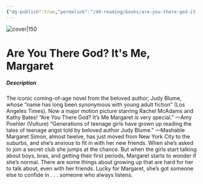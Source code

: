 ```yaml
---
{"dg-publish":true,"permalink":"/40-reading/books/are-you-there-god-it-s-me-margaret-judy-blume/","title":"Are You There God? It's Me, Margaret"}
---
```



![cover|150](http://books.google.com/books/content?id=lBJk4d_PGVcC&printsec=frontcover&img=1&zoom=1&edge=curl&source=gbs_api)

# Are You There God? It's Me, Margaret
##### Description
The iconic coming-of-age novel from the beloved author, Judy Blume, whose “name has long been synonymous with young adult fiction” (Los Angeles Times). Now a major motion picture starring Rachel McAdams and Kathy Bates! “Are You There God? It’s Me Margaret is very special.” —Amy Poehler (Vulture) “Generations of teenage girls have grown up reading the tales of teenage angst told by beloved author Judy Blume.” —Mashable Margaret Simon, almost twelve, has just moved from New York City to the suburbs, and she’s anxious to fit in with her new friends. When she’s asked to join a secret club she jumps at the chance. But when the girls start talking about boys, bras, and getting their first periods, Margaret starts to wonder if she’s normal. There are some things about growing up that are hard for her to talk about, even with her friends. Lucky for Margaret, she’s got someone else to confide in . . . someone who always listens.